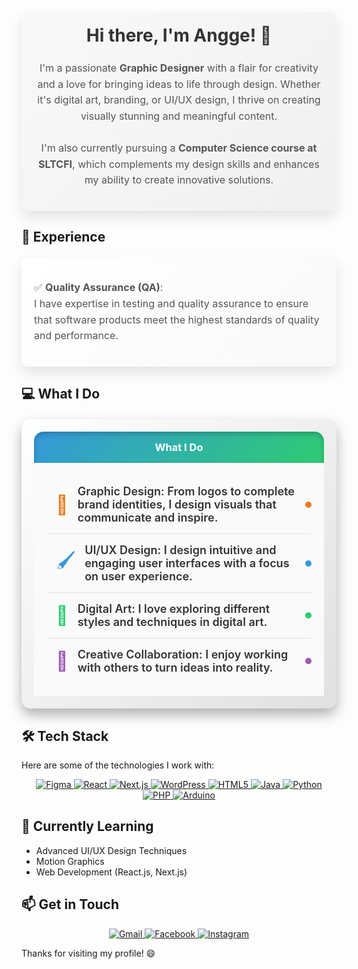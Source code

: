 <div style="background: linear-gradient(135deg, #f9f9f9, #f0f0f0); padding: 20px; border-radius: 10px; box-shadow: 0px 10px 20px rgba(0,0,0,0.1); max-width: 700px; margin: auto;">
  <h2 style="margin-top: 0; color: #333; font-size: 28px; text-align: center; font-weight: bold;">
    Hi there, I'm Angge! 👋
  </h2>
  <p style="font-size: 16px; line-height: 1.6; color: #555; text-align: center;">
    I'm a passionate <strong>Graphic Designer</strong> with a flair for creativity and a love for bringing ideas to life through design. Whether it's digital art, branding, or UI/UX design, I thrive on creating visually stunning and meaningful content.
    <br><br>
    I'm also currently pursuing a <strong>Computer Science course at SLTCFI</strong>, which complements my design skills and enhances my ability to create innovative solutions.
  </p>
</div>

## 💼 Experience
<div style="background: linear-gradient(135deg, #fff, #f9f9f9); padding: 20px; border-radius: 10px; box-shadow: 0px 10px 20px rgba(0,0,0,0.1); max-width: 700px; margin: auto; margin-top: 20px;">
  <p style="font-size: 16px; line-height: 1.6; color: #555;">
    ✅ <strong>Quality Assurance (QA)</strong>:<br>
    I have expertise in testing and quality assurance to ensure that software products meet the highest standards of quality and performance.
  </p>
</div>

## 💻 What I Do
<div style="padding: 20px; border-radius: 15px; background: linear-gradient(135deg, #ffffff, #e0e0e0); box-shadow: 0px 10px 20px rgba(0,0,0,0.3); max-width: 700px; margin: auto; margin-top: 20px; overflow: hidden;">
  <div style="background: linear-gradient(135deg, #3498db, #2ecc71); color: #fff; padding: 15px; border-radius: 15px 15px 0 0; box-shadow: inset 0px 4px 8px rgba(0,0,0,0.2); text-align: center;">
    <h3 style="margin: 0;">What I Do</h3>
  </div>
  <div style="padding: 20px; background: #fafafa;">
    <div style="display: flex; align-items: center; padding: 15px; border-bottom: 1px solid #e0e0e0; position: relative;">
      <span style="font-size: 30px; color: #e67e22; margin-right: 15px; transition: transform 0.3s, color 0.3s;">
        🎨
      </span>
      <p style="font-size: 18px; font-weight: 600; color: #333; margin: 0;">Graphic Design: From logos to complete brand identities, I design visuals that communicate and inspire.</p>
      <div style="position: absolute; top: 50%; right: 0; width: 10px; height: 10px; background: #e67e22; border-radius: 50%; transform: translateY(-50%);"></div>
    </div>
    <div style="display: flex; align-items: center; padding: 15px; border-bottom: 1px solid #e0e0e0; position: relative;">
      <span style="font-size: 30px; color: #3498db; margin-right: 15px; transition: transform 0.3s, color 0.3s;">
        🖌️
      </span>
      <p style="font-size: 18px; font-weight: 600; color: #333; margin: 0;">UI/UX Design: I design intuitive and engaging user interfaces with a focus on user experience.</p>
      <div style="position: absolute; top: 50%; right: 0; width: 10px; height: 10px; background: #3498db; border-radius: 50%; transform: translateY(-50%);"></div>
    </div>
    <div style="display: flex; align-items: center; padding: 15px; border-bottom: 1px solid #e0e0e0; position: relative;">
      <span style="font-size: 30px; color: #2ecc71; margin-right: 15px; transition: transform 0.3s, color 0.3s;">
        🎨
      </span>
      <p style="font-size: 18px; font-weight: 600; color: #333; margin: 0;">Digital Art: I love exploring different styles and techniques in digital art.</p>
      <div style="position: absolute; top: 50%; right: 0; width: 10px; height: 10px; background: #2ecc71; border-radius: 50%; transform: translateY(-50%);"></div>
    </div>
    <div style="display: flex; align-items: center; padding: 15px; position: relative;">
      <span style="font-size: 30px; color: #9b59b6; margin-right: 15px; transition: transform 0.3s, color 0.3s;">
        🤝
      </span>
      <p style="font-size: 18px; font-weight: 600; color: #333; margin: 0;">Creative Collaboration: I enjoy working with others to turn ideas into reality.</p>
      <div style="position: absolute; top: 50%; right: 0; width: 10px; height: 10px; background: #9b59b6; border-radius: 50%; transform: translateY(-50%);"></div>
    </div>
  </div>
</div>

## 🛠️ Tech Stack
Here are some of the technologies I work with:

<p align="center">
  <a href="https://www.figma.com/">
    <img src="https://img.icons8.com/color/48/000000/figma.png" alt="Figma" />
  </a>
  <a href="https://reactjs.org/">
    <img src="https://img.icons8.com/color/48/000000/react-native.png" alt="React" />
  </a>
  <a href="https://nextjs.org/">
    <img src="https://img.icons8.com/color/48/000000/nextjs.png" alt="Next.js" />
  </a>
  <a href="https://wordpress.org/">
    <img src="https://img.icons8.com/color/48/000000/wordpress.png" alt="WordPress" />
  </a>
  <a href="https://developer.mozilla.org/en-US/docs/Web/HTML">
    <img src="https://img.icons8.com/color/48/000000/html-5.png" alt="HTML5" />
  </a>
  <a href="https://www.oracle.com/java/">
    <img src="https://img.icons8.com/color/48/000000/java-coffee-cup-logo.png" alt="Java" />
  </a>
  <a href="https://www.python.org/">
    <img src="https://img.icons8.com/color/48/000000/python.png" alt="Python" />
  </a>
  <a href="https://www.php.net/">
    <img src="https://img.icons8.com/color/48/000000/php.png" alt="PHP" />
  </a>
  <a href="https://www.arduino.cc/">
    <img src="https://img.icons8.com/color/48/000000/arduino.png" alt="Arduino" />
  </a>
</p>

## 🌱 Currently Learning
- Advanced UI/UX Design Techniques
- Motion Graphics
- Web Development (React.js, Next.js)

## 📫 Get in Touch
<p align="center">
  <a href="mailto:angelicabanastao@gmail.com">
    <img src="https://img.icons8.com/color/50/000000/gmail.png" alt="Gmail" />
  </a>
  <a href="https://www.facebook.com/aenjie.2002?mibextid=ZbWKwL">
    <img src="https://img.icons8.com/color/50/000000/facebook.png" alt="Facebook" />
  </a>
  <a href="https://www.instagram.com/aenjiie.bnsto">
    <img src="https://img.icons8.com/color/50/000000/instagram-new.png" alt="Instagram" />
  </a>
</p>


Thanks for visiting my profile! 😄







